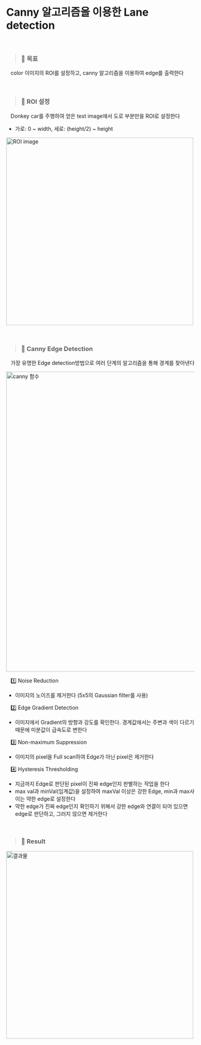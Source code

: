 Canny 알고리즘을 이용한 Lane detection
=============
&nbsp;&nbsp; 
>### 📌 **목표**

&nbsp;&nbsp; color 이미지의 ROI를 설정하고, canny 알고리즘을 이용하여 edge를 출력한다

&nbsp;&nbsp;
>### 📌 **ROI 설정**

&nbsp;&nbsp; Donkey car를 주행하여 얻은 test image에서 도로 부분만을 ROI로 설정한다

- 가로: 0 ~ width, 세로: (height/2) ~ height

<img width="500" alt="ROI image" src="https://user-images.githubusercontent.com/52990642/72594637-34d62000-394b-11ea-8c4b-a83b28f3f9a0.PNG">

&nbsp;&nbsp;
>### 📌 **Canny Edge Detection**
&nbsp;&nbsp; 가장 유명한 Edge detection방법으로 여러 단계의 알고리즘을 통해 경계를 찾아낸다

<img width="800" alt="canny 함수" src="https://user-images.githubusercontent.com/52990642/72601486-d7e16680-3958-11ea-9b38-dfc1d871b355.PNG">


&nbsp;&nbsp; 1️⃣ Noise Reduction
- 이미지의 노이즈를 제거한다 (5x5의 Gaussian filter를 사용)

&nbsp;&nbsp; 2️⃣ Edge Gradient Detection
- 이미지에서 Gradient의 방향과 강도를 확인한다. 경계값에서는 주변과 색이 다르기 때문에 미분값이 급속도로 변한다

&nbsp;&nbsp; 3️⃣ Non-maximum Suppression
- 이미지의 pixel을 Full scan하여 Edge가 아닌 pixel은 제거한다

&nbsp;&nbsp; 4️⃣ Hysteresis Thresholding
- 지금까지 Edge로 판단된 pixel이 진짜 edge인지 판별하는 작업을 한다
- max val과 minVal(임계값)을 설정하여 maxVal 이상은 강한 Edge, min과 max사이는 약한 edge로 설정한다
- 약한 edge가 진짜 edge인지 확인하기 위해서 강한 edge와 연결이 되어 있으면 edge로 판단하고, 그러지 않으면 제거한다

&nbsp;&nbsp;

>### 📌 **Result**
<img width="500" alt="결과물" src="https://user-images.githubusercontent.com/52990642/72678966-faf14f00-3aed-11ea-90dd-508cbfc59ad5.PNG">


